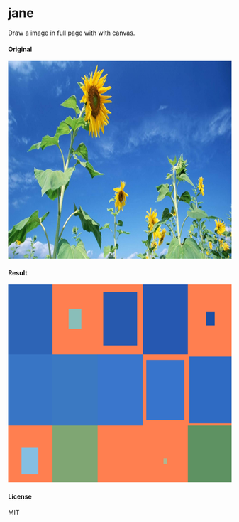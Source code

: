 # jane
Draw a image in full page with with canvas. 

#### Original
<img src="images/1.jpeg" width="792px" height="445px">

#### Result
<img src="images/result.gif" width="792px" height="445px">

#### License
MIT